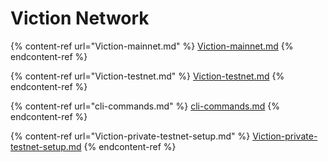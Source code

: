 # Viction Network

{% content-ref url="Viction-mainnet.md" %}
[Viction-mainnet.md](Viction-mainnet.md)
{% endcontent-ref %}

{% content-ref url="Viction-testnet.md" %}
[Viction-testnet.md](Viction-testnet.md)
{% endcontent-ref %}

{% content-ref url="cli-commands.md" %}
[cli-commands.md](cli-commands.md)
{% endcontent-ref %}

{% content-ref url="Viction-private-testnet-setup.md" %}
[Viction-private-testnet-setup.md](Viction-private-testnet-setup.md)
{% endcontent-ref %}
